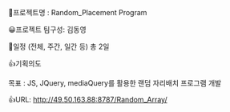 📁프로젝트명 : Random_Placement Program

😀프로젝트 팀구성: 김동영

📆일정 (전체, 주간, 일간 등) 총 2일

👍기획의도

목표 : JS, JQuery, mediaQuery를 활용한 랜덤 자리배치 프로그램 개발

👍URL: http://49.50.163.88:8787/Random_Array/
